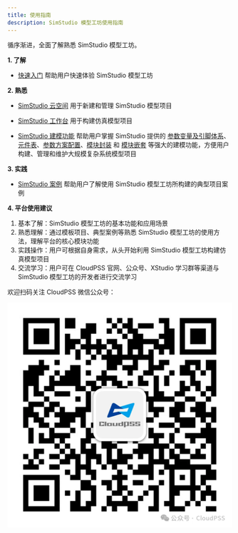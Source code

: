 ```yaml
---
title: 使用指南
description: SimStudio 模型工坊使用指南
---
```


循序渐进，全面了解熟悉 SimStudio 模型工坊。

**1. 了解**

* [快速入门](../20-quick-start/index.md) 帮助用户快速体验 SimStudio 模型工坊

**2. 熟悉**

* [SimStudio 云空间](../30-cloud-space/index.md) 用于新建和管理 SimStudio 模型项目

* [SimStudio 工作台](../40-workbench/index.md) 用于构建仿真模型项目

* [SimStudio 建模功能](../50-modeling/index.md) 帮助用户掌握 SimStudio 提供的 [参数变量及引脚体系](../50-modeling/10-params-variables-pins/index.md)、[元件表](../50-modeling/20-component-table/index.md)、[参数方案配置](../50-modeling/30-param-config/index.md)、[模块封装](../50-modeling/40-module-packaging/index.md) 和 [模块嵌套](../50-modeling/50-module-reuse/index.md) 等强大的建模功能，方便用户构建、管理和维护大规模复杂系统模型项目

**3. 实践**

* [SimStudio 案例](../60-case-study/index.md) 帮助用户了解使用 SimStudio 模型工坊所构建的典型项目案例

**4. 平台使用建议**

 1.	基本了解：SimStudio 模型工坊的基本功能和应用场景
 2.	熟悉理解：通过模板项目、典型案例等熟悉 SimStudio 模型工坊的使用方法，理解平台的核心模块功能
 3.	实践操作：用户可根据自身需求，从头开始利用 SimStudio 模型工坊构建仿真模型项目
 4.	交流学习：用户可在 CloudPSS 官网、公众号、XStudio 学习群等渠道与 SimStudio 模型工坊的开发者进行交流学习

欢迎扫码关注 CloudPSS 微信公众号：

![CloudPSS =x300](./logo.png)